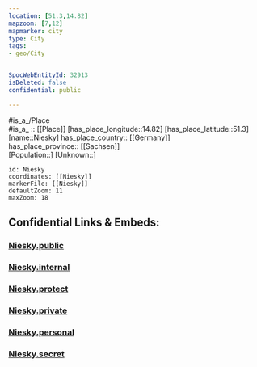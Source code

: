 ```yaml
---
location: [51.3,14.82] 
mapzoom: [7,12] 
mapmarker: city 
type: City
tags:
- geo/City


SpocWebEntityId: 32913
isDeleted: false
confidential: public

---
```

#is_a_/Place  
#is_a_ :: [[Place]] 
[has_place_longitude::14.82] 
[has_place_latitude::51.3] 
[name::Niesky] 
has_place_country:: [[Germany]]  
has_place_province:: [[Sachsen]]  
[Population::] 
[Unknown::] 


```leaflet
id: Niesky
coordinates: [[Niesky]] 
markerFile: [[Niesky]] 
defaultZoom: 11 
maxZoom: 18
```


## Confidential Links & Embeds: 

### [Niesky.public](/_public/\Earth\Continent\Europe\Europe~Central\Germany\Germany~East\Sachsen\counties~Sachsen\Görlitz\cities~GörlitzNiesky.public.md) 

### [Niesky.internal](/_internal/\Earth\Continent\Europe\Europe~Central\Germany\Germany~East\Sachsen\counties~Sachsen\Görlitz\cities~GörlitzNiesky.internal.md) 

### [Niesky.protect](/_protect/\Earth\Continent\Europe\Europe~Central\Germany\Germany~East\Sachsen\counties~Sachsen\Görlitz\cities~GörlitzNiesky.protect.md) 

### [Niesky.private](/_private/\Earth\Continent\Europe\Europe~Central\Germany\Germany~East\Sachsen\counties~Sachsen\Görlitz\cities~GörlitzNiesky.private.md) 

### [Niesky.personal](/_personal/\Earth\Continent\Europe\Europe~Central\Germany\Germany~East\Sachsen\counties~Sachsen\Görlitz\cities~GörlitzNiesky.personal.md) 

### [Niesky.secret](/_secret/\Earth\Continent\Europe\Europe~Central\Germany\Germany~East\Sachsen\counties~Sachsen\Görlitz\cities~GörlitzNiesky.secret.md)

